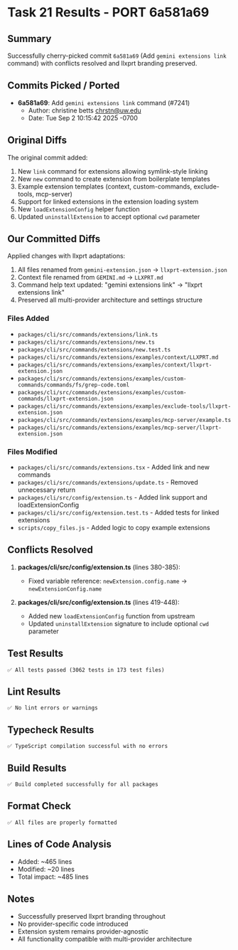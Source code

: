 # Task 21 Results - PORT 6a581a69

## Summary
Successfully cherry-picked commit `6a581a69` (Add `gemini extensions link` command) with conflicts resolved and llxprt branding preserved.

## Commits Picked / Ported
- **6a581a69**: Add `gemini extensions link` command (#7241)
  - Author: christine betts <chrstn@uw.edu>
  - Date: Tue Sep 2 10:15:42 2025 -0700

## Original Diffs
The original commit added:
1. New `link` command for extensions allowing symlink-style linking
2. New `new` command to create extension from boilerplate templates  
3. Example extension templates (context, custom-commands, exclude-tools, mcp-server)
4. Support for linked extensions in the extension loading system
5. New `loadExtensionConfig` helper function
6. Updated `uninstallExtension` to accept optional `cwd` parameter

## Our Committed Diffs
Applied changes with llxprt adaptations:
1. All files renamed from `gemini-extension.json` → `llxprt-extension.json`
2. Context file renamed from `GEMINI.md` → `LLXPRT.md`
3. Command help text updated: "gemini extensions link" → "llxprt extensions link"
4. Preserved all multi-provider architecture and settings structure

### Files Added
- `packages/cli/src/commands/extensions/link.ts`
- `packages/cli/src/commands/extensions/new.ts` 
- `packages/cli/src/commands/extensions/new.test.ts`
- `packages/cli/src/commands/extensions/examples/context/LLXPRT.md`
- `packages/cli/src/commands/extensions/examples/context/llxprt-extension.json`
- `packages/cli/src/commands/extensions/examples/custom-commands/commands/fs/grep-code.toml`
- `packages/cli/src/commands/extensions/examples/custom-commands/llxprt-extension.json`
- `packages/cli/src/commands/extensions/examples/exclude-tools/llxprt-extension.json`
- `packages/cli/src/commands/extensions/examples/mcp-server/example.ts`
- `packages/cli/src/commands/extensions/examples/mcp-server/llxprt-extension.json`

### Files Modified
- `packages/cli/src/commands/extensions.tsx` - Added link and new commands
- `packages/cli/src/commands/extensions/update.ts` - Removed unnecessary return
- `packages/cli/src/config/extension.ts` - Added link support and loadExtensionConfig
- `packages/cli/src/config/extension.test.ts` - Added tests for linked extensions
- `scripts/copy_files.js` - Added logic to copy example extensions

## Conflicts Resolved
1. **packages/cli/src/config/extension.ts** (lines 380-385):
   - Fixed variable reference: `newExtension.config.name` → `newExtensionConfig.name`
   
2. **packages/cli/src/config/extension.ts** (lines 419-448):
   - Added new `loadExtensionConfig` function from upstream
   - Updated `uninstallExtension` signature to include optional `cwd` parameter

## Test Results
```
✅ All tests passed (3062 tests in 173 test files)
```

## Lint Results
```
✅ No lint errors or warnings
```

## Typecheck Results
```
✅ TypeScript compilation successful with no errors
```

## Build Results
```
✅ Build completed successfully for all packages
```

## Format Check
```
✅ All files are properly formatted
```

## Lines of Code Analysis
- Added: ~465 lines
- Modified: ~20 lines
- Total impact: ~485 lines

## Notes
- Successfully preserved llxprt branding throughout
- No provider-specific code introduced
- Extension system remains provider-agnostic
- All functionality compatible with multi-provider architecture